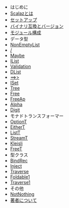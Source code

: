 - はじめに
 - [Scalazとは](generated_src/overview.md)
 - [セットアップ](generated_src/setup.md)
 - [バイナリ互換とバージョン](generated_src/binary_compatibility.md)
 - [モジュール構成](generated_src/modules.md)
- データ型
 - [NonEmptyList](generated_src/nel.md)
 - [\/](generated_src/disjunction.md)
 - [Maybe](generated_src/maybe.md)
 - [IList](generated_src/iList.md)
 - [Validation](generated_src/validation.md)
 - [DList](generated_src/dlist.md)
 - [==>>](generated_src/imap.md)
 - [ISet](generated_src/iset.md)
 - [Tree](generated_src/tree.md)
 - [Free](generated_src/free.md)
 - [FreeAp](generated_src/freeAp.md)
 - [Alpha](generated_src/alpha.md)
 - [Digit](generated_src/digit.md)
- モナドトランスフォーマー
 - [OptionT](generated_src/optionT.md)
 - [EitherT](generated_src/eitherT.md)
 - [ListT](generated_src/listT.md)
 - [StreamT](generated_src/streamT.md)
 - [Kleisli](generated_src/kleisli.md)
 - [FreeT](generated_src/freeT.md)
- 型クラス
 - [BindRec](generated_src/bindRec.md)
 - [Inject](generated_src/inject.md)
 - [Traverse](generated_src/traverse.md)
 - [Foldable1](generated_src/foldable1.md)
 - [Traverse1](generated_src/traverse1.md)
- その他
 - [NotNothing](generated_src/notNothing.md)
- [著者について](generated_src/about_author.md)
